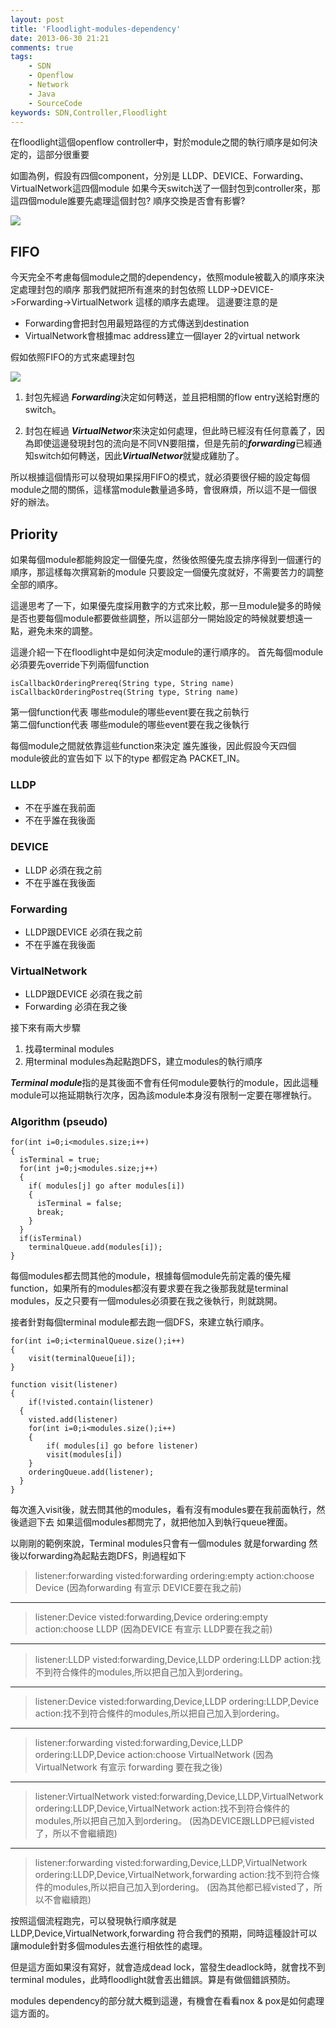 ```yaml
---
layout: post
title: 'Floodlight-modules-dependency'
date: 2013-06-30 21:21
comments: true
tags:
	- SDN
	- Openflow
	- Network
	- Java
	- SourceCode
keywords: SDN,Controller,Floodlight
---
```

在floodlight這個openflow controller中，對於module之間的執行順序是如何決定的，這部分很重要




如圖為例，假設有四個component，分別是 LLDP、DEVICE、Forwarding、VirtualNetwork這四個module
如果今天switch送了一個封包到controller來，那這四個module誰要先處理這個封包? 順序交換是否會有影響?
<!--more-->

![](https://lh3.googleusercontent.com/-bzM04DIckB8/UdAltVq05LI/AAAAAAAAAsc/x6MLQsfi4YE/w1205-h491-no/1.jpg)

## FIFO ##
今天完全不考慮每個module之間的dependency，依照module被載入的順序來決定處理封包的順序
那我們就把所有進來的封包依照 LLDP->DEVICE->Forwarding->VirtualNetwork 這樣的順序去處理。
這邊要注意的是 

- Forwarding會把封包用最短路徑的方式傳送到destination
- VirtualNetwork會根據mac address建立一個layer 2的virtual network

假如依照FIFO的方式來處理封包

![](https://lh3.googleusercontent.com/-CC2tGU6YF7Q/UdAlt9GTt3I/AAAAAAAAAso/8TB5hWyxhfY/w1285-h762-no/2.jpg)


1. 封包先經過 ***Forwarding***決定如何轉送，並且把相關的flow entry送給對應的switch。

2. 封包在經過 ***VirtualNetwor***來決定如何處理，但此時已經沒有任何意義了，因為即使這邊發現封包的流向是不同VN要阻擋，但是先前的***forwarding***已經通知switch如何轉送，因此***VirtualNetwor***就變成雞肋了。

所以根據這個情形可以發現如果採用FIFO的模式，就必須要很仔細的設定每個module之間的關係，這樣當module數量過多時，會很麻煩，所以這不是一個很好的辦法。


## Priority ##
如果每個module都能夠設定一個優先度，然後依照優先度去排序得到一個運行的順序，那這樣每次撰寫新的module
只要設定一個優先度就好，不需要苦力的調整全部的順序。

這邊思考了一下，如果優先度採用數字的方式來比較，那一旦module變多的時候是否也要每個module都要做些調整，所以這部分一開始設定的時候就要想遠一點，避免未來的調整。

這邊介紹一下在floodlight中是如何決定module的運行順序的。
首先每個module必須要先override下列兩個function

```
isCallbackOrderingPrereq(String type, String name)
isCallbackOrderingPostreq(String type, String name)
```
第一個function代表 哪些module的哪些event要在我之前執行  
第二個function代表 哪些module的哪些event要在我之後執行

每個module之間就依靠這些function來決定 誰先誰後，因此假設今天四個module彼此的宣告如下
以下的type 都假定為 PACKET_IN。

### LLDP ###
- 不在乎誰在我前面
- 不在乎誰在我後面

### DEVICE ###
- LLDP 必須在我之前
- 不在乎誰在我後面

### Forwarding ###
- LLDP跟DEVICE 必須在我之前
- 不在乎誰在我後面

### VirtualNetwork ###
- LLDP跟DEVICE 必須在我之前
- Forwarding 必須在我之後

接下來有兩大步驟
1. 找尋terminal modules
2. 用terminal modules為起點跑DFS，建立modules的執行順序


***Terminal module***指的是其後面不會有任何module要執行的module，因此這種module可以拖延期執行次序，因為該module本身沒有限制一定要在哪裡執行。
### Algorithm (pseudo)
```
for(int i=0;i<modules.size;i++)
{	
  isTerminal = true;
  for(int j=0;j<modules.size;j++)
  {	 
    if( modules[j] go after modules[i])
    {
      isTerminal = false;
      break;
    }
  }
  if(isTerminal)
    terminalQueue.add(modules[i]);
}       
```

每個modules都去問其他的module，根據每個module先前定義的優先權function，如果所有的modules都沒有要求要在我之後那我就是terminal modules，反之只要有一個modules必須要在我之後執行，則就跳開。

接者針對每個terminal module都去跑一個DFS，來建立執行順序。
```
for(int i=0;i<terminalQueue.size();i++)
{
	visit(terminalQueue[i]);
}

function visit(listener)
{
	if(!visted.contain(listener)
  {
  	visted.add(listener)
    for(int i=0;i<modules.size();i++)
    {
    	if( modules[i] go before listener)
      	visit(modules[i])
    } 
    orderingQueue.add(listener);
  }
}

```

每次進入visit後，就去問其他的modules，看有沒有modules要在我前面執行，然後遞迴下去
如果這個modules都問完了，就把他加入到執行queue裡面。

以剛剛的範例來說，Terminal modules只會有一個modules 就是forwarding
然後以forwarding為起點去跑DFS，則過程如下


>  listener:forwarding
  visted:forwarding
  ordering:empty
  action:choose Device (因為forwarding 有宣示 DEVICE要在我之前)

---

>  listener:Device
  visted:forwarding,Device
  ordering:empty
  action:choose LLDP (因為DEVICE 有宣示 LLDP要在我之前)
  
--- 

>  listener:LLDP
  visted:forwarding,Device,LLDP
  ordering:LLDP
  action:找不到符合條件的modules,所以把自己加入到ordering。
  
---

>  listener:Device
  visted:forwarding,Device,LLDP
  ordering:LLDP,Device
  action:找不到符合條件的modules,所以把自己加入到ordering。
  
---

>  listener:forwarding
  visted:forwarding,Device,LLDP
  ordering:LLDP,Device
  action:choose VirtualNetwork (因為 VirtualNetwork 有宣示 forwarding 要在我之後)
  
---

>  listener:VirtualNetwork
  visted:forwarding,Device,LLDP,VirtualNetwork
  ordering:LLDP,Device,VirtualNetwork
  action:找不到符合條件的modules,所以把自己加入到ordering。 (因為DEVICE跟LLDP已經visted了，所以不會繼續跑)  
  
----
>  listener:forwarding
  visted:forwarding,Device,LLDP,VirtualNetwork
  ordering:LLDP,Device,VirtualNetwork,forwarding
  action:找不到符合條件的modules,所以把自己加入到ordering。 (因為其他都已經visted了，所以不會繼續跑)  
  
按照這個流程跑完，可以發現執行順序就是
LLDP,Device,VirtualNetwork,forwarding
符合我們的預期，同時這種設計可以讓module針對多個modules去進行相依性的處理。

但是這方面如果沒有寫好，就會造成dead lock，當發生deadlock時，就會找不到terminal modules，此時floodlight就會丟出錯誤。算是有做個錯誤預防。

modules dependency的部分就大概到這邊，有機會在看看nox & pox是如何處理這方面的。

